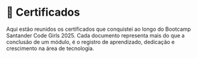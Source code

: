 # 🏅 Certificados

Aqui estão reunidos os certificados que conquistei ao longo do Bootcamp Santander Code Girls 2025. Cada documento representa mais do que a conclusão de um módulo, é o registro de aprendizado, dedicação e crescimento na área de tecnologia.

